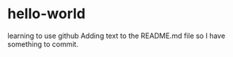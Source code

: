 # hello-world
learning to use github
Adding text to the README.md file so I have something to commit.
